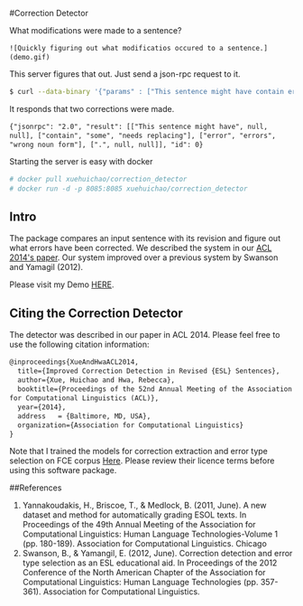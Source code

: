 #Correction Detector

What modifications were made to a sentence?

	![Quickly figuring out what modificatios occured to a sentence.](demo.gif)


This server figures that out. Just send a json-rpc request to it.

```sh
$ curl --data-binary '{"params" : ["This sentence might have contain error.", "This sentence might have some errors."], "id" : 0, "jsonrpc" : "2.0", "method" : "CorrDet"}' -H 'content-type:text/plain;' http://127.0.0.1:8085
```

It responds that two corrections were made.

	{"jsonrpc": "2.0", "result": [["This sentence might have", null, null], ["contain", "some", "needs replacing"], ["error", "errors", "wrong noun form"], [".", null, null]], "id": 0}


Starting the server is easy with docker

```sh
# docker pull xuehuichao/correction_detector
# docker run -d -p 8085:8085 xuehuichao/correction_detector
```

## Intro


The package compares an input sentence with its revision and figure out what errors have been corrected. We described the system in our [ACL 2014's paper](http://acl2014.org/acl2014/P14-2/pdf/P14-2098.pdf). Our system improved over a previous system by Swanson and Yamagil (2012).

Please visit my Demo [HERE](http://people.cs.pitt.edu/~hux10/softwares.html).


## Citing the Correction Detector

The detector was described in our paper in ACL 2014. Please feel free to use the following citation information:

    @inproceedings{XueAndHwaACL2014,
      title={Improved Correction Detection in Revised {ESL} Sentences},
      author={Xue, Huichao and Hwa, Rebecca},
      booktitle={Proceedings of the 52nd Annual Meeting of the Association for Computational Linguistics (ACL)},
      year={2014},
      address   = {Baltimore, MD, USA},
      organization={Association for Computational Linguistics}
    }
	
Note that I trained the models for correction extraction and error type selection on FCE corpus [Here](http://ilexir.co.uk/applications/clc-fce-dataset/). Please review their licence terms before using this software package.


##References
1. Yannakoudakis, H., Briscoe, T., & Medlock, B. (2011, June). A new dataset and method for automatically grading ESOL texts. In Proceedings of the 49th Annual Meeting of the Association for Computational Linguistics: Human Language Technologies-Volume 1 (pp. 180-189). Association for Computational Linguistics.
Chicago	
2. Swanson, B., & Yamangil, E. (2012, June). Correction detection and error type selection as an ESL educational aid. In Proceedings of the 2012 Conference of the North American Chapter of the Association for Computational Linguistics: Human Language Technologies (pp. 357-361). Association for Computational Linguistics.
